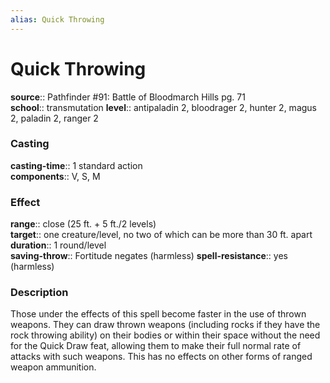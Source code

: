 ```yaml
---
alias: Quick Throwing
---
```


# Quick Throwing 

**source**:: Pathfinder \#91: Battle of Bloodmarch Hills pg. 71  
**school**:: transmutation
**level**:: antipaladin 2, bloodrager 2, hunter 2, magus 2, paladin 2, ranger 2

### Casting 

**casting-time**:: 1 standard action  
**components**:: V, S, M

### Effect 

**range**:: close (25 ft. + 5 ft./2 levels)  
**target**:: one creature/level, no two of which can be more than 30 ft. apart  
**duration**:: 1 round/level  
**saving-throw**:: Fortitude negates (harmless)
**spell-resistance**:: yes (harmless)

### Description 

Those under the effects of this spell become faster in the use of thrown weapons. They can draw thrown weapons (including rocks if they have the rock throwing ability) on their bodies or within their space without the need for the Quick Draw feat, allowing them to make their full normal rate of attacks with such weapons. This has no effects on other forms of ranged weapon ammunition.
